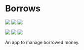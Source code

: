# Borrows 

![](https://img.shields.io/github/v/tag/predatorx7/borrows?label=latest%20release)
![](https://img.shields.io/github/license/predatorx7/borrows)
![](https://img.shields.io/github/issues/predatorx7/borrows)

![](https://github.com/predatorx7/borrows/workflows/Analysis%20and%20tests/badge.svg)
![](https://github.com/predatorx7/borrows/workflows/Builds/badge.svg)
![](https://github.com/predatorx7/borrows/workflows/Release/badge.svg)

An app to manage borrowed money.

